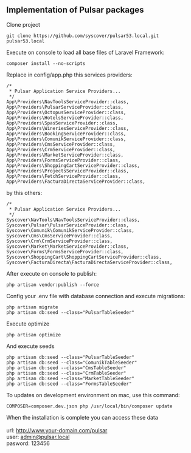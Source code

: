 ## Implementation of Pulsar packages

Clone project
```
git clone https://github.com/syscover/pulsar53.local.git pulsar53.local
```

Execute on console to load all base files of Laravel Framework:
```
composer install --no-scripts
```

Replace in config/app.php this services providers:
```
/*
 * Pulsar Application Service Providers...
 */
App\Providers\NavToolsServiceProvider::class,
App\Providers\PulsarServiceProvider::class,
App\Providers\OctopusServiceProvider::class,
App\Providers\HotelsServiceProvider::class,
App\Providers\SpasServiceProvider::class,
App\Providers\WineriesServiceProvider::class,
App\Providers\BookingServiceProvider::class,
App\Providers\ComunikServiceProvider::class,
App\Providers\CmsServiceProvider::class,
App\Providers\CrmServiceProvider::class,
App\Providers\MarketServiceProvider::class,
App\Providers\FormsServiceProvider::class,
App\Providers\ShoppingCartServiceProvider::class,
App\Providers\ProjectsServiceProvider::class,
App\Providers\FetchServiceProvider::class,
App\Providers\FacturaDirectaServiceProvider::class,
```

by this others:
```
/*
 * Pulsar Application Service Providers...
 */
Syscover\NavTools\NavToolsServiceProvider::class,
Syscover\Pulsar\PulsarServiceProvider::class,
Syscover\Comunik\ComunikServiceProvider::class,
Syscover\Cms\CmsServiceProvider::class,
Syscover\Crm\CrmServiceProvider::class,
Syscover\Market\MarketServiceProvider::class,
Syscover\Forms\FormsServiceProvider::class,
Syscover\ShoppingCart\ShoppingCartServiceProvider::class,
Syscover\FacturaDirecta\FacturaDirectaServiceProvider::class,
```

After execute on console to publish:
```
php artisan vendor:publish --force
```

Config your .env file with database connection and execute migrations:
```
php artisan migrate
php artisan db:seed --class="PulsarTableSeeder"
```

Execute optimize
```
php artisan optimize
```

And execute seeds
```
php artisan db:seed --class="PulsarTableSeeder"
php artisan db:seed --class="ComunikTableSeeder"
php artisan db:seed --class="CmsTableSeeder"
php artisan db:seed --class="CrmTableSeeder"
php artisan db:seed --class="MarketTableSeeder"
php artisan db:seed --class="FormsTableSeeder"

```

To updates on development environment on mac, use this command:
```
COMPOSER=composer.dev.json php /usr/local/bin/composer update
```

When the installation is complete you can access these data
<br><br>
url: http://www.your-domain.com/pulsar<br>
user: admin@pulsar.local<br>
pasword: 123456<br>